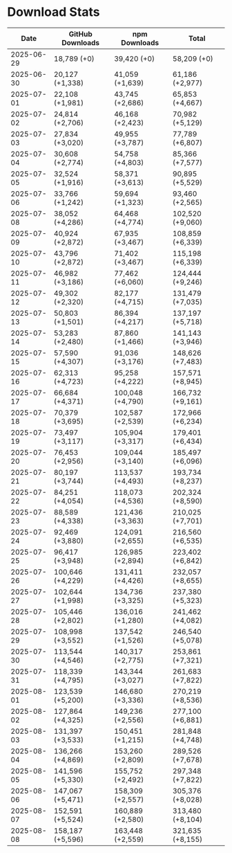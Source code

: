 # Download Stats

| Date       | GitHub Downloads | npm Downloads    | Total            |
| ---------- | ---------------- | ---------------- | ---------------- |
| 2025-06-29 | 18,789 (+0)      | 39,420 (+0)      | 58,209 (+0)      |
| 2025-06-30 | 20,127 (+1,338)  | 41,059 (+1,639)  | 61,186 (+2,977)  |
| 2025-07-01 | 22,108 (+1,981)  | 43,745 (+2,686)  | 65,853 (+4,667)  |
| 2025-07-02 | 24,814 (+2,706)  | 46,168 (+2,423)  | 70,982 (+5,129)  |
| 2025-07-03 | 27,834 (+3,020)  | 49,955 (+3,787)  | 77,789 (+6,807)  |
| 2025-07-04 | 30,608 (+2,774)  | 54,758 (+4,803)  | 85,366 (+7,577)  |
| 2025-07-05 | 32,524 (+1,916)  | 58,371 (+3,613)  | 90,895 (+5,529)  |
| 2025-07-06 | 33,766 (+1,242)  | 59,694 (+1,323)  | 93,460 (+2,565)  |
| 2025-07-08 | 38,052 (+4,286)  | 64,468 (+4,774)  | 102,520 (+9,060) |
| 2025-07-09 | 40,924 (+2,872)  | 67,935 (+3,467)  | 108,859 (+6,339) |
| 2025-07-10 | 43,796 (+2,872)  | 71,402 (+3,467)  | 115,198 (+6,339) |
| 2025-07-11 | 46,982 (+3,186)  | 77,462 (+6,060)  | 124,444 (+9,246) |
| 2025-07-12 | 49,302 (+2,320)  | 82,177 (+4,715)  | 131,479 (+7,035) |
| 2025-07-13 | 50,803 (+1,501)  | 86,394 (+4,217)  | 137,197 (+5,718) |
| 2025-07-14 | 53,283 (+2,480)  | 87,860 (+1,466)  | 141,143 (+3,946) |
| 2025-07-15 | 57,590 (+4,307)  | 91,036 (+3,176)  | 148,626 (+7,483) |
| 2025-07-16 | 62,313 (+4,723)  | 95,258 (+4,222)  | 157,571 (+8,945) |
| 2025-07-17 | 66,684 (+4,371)  | 100,048 (+4,790) | 166,732 (+9,161) |
| 2025-07-18 | 70,379 (+3,695)  | 102,587 (+2,539) | 172,966 (+6,234) |
| 2025-07-19 | 73,497 (+3,117)  | 105,904 (+3,317) | 179,401 (+6,434) |
| 2025-07-20 | 76,453 (+2,956)  | 109,044 (+3,140) | 185,497 (+6,096) |
| 2025-07-21 | 80,197 (+3,744)  | 113,537 (+4,493) | 193,734 (+8,237) |
| 2025-07-22 | 84,251 (+4,054)  | 118,073 (+4,536) | 202,324 (+8,590) |
| 2025-07-23 | 88,589 (+4,338)  | 121,436 (+3,363) | 210,025 (+7,701) |
| 2025-07-24 | 92,469 (+3,880)  | 124,091 (+2,655) | 216,560 (+6,535) |
| 2025-07-25 | 96,417 (+3,948)  | 126,985 (+2,894) | 223,402 (+6,842) |
| 2025-07-26 | 100,646 (+4,229) | 131,411 (+4,426) | 232,057 (+8,655) |
| 2025-07-27 | 102,644 (+1,998) | 134,736 (+3,325) | 237,380 (+5,323) |
| 2025-07-28 | 105,446 (+2,802) | 136,016 (+1,280) | 241,462 (+4,082) |
| 2025-07-29 | 108,998 (+3,552) | 137,542 (+1,526) | 246,540 (+5,078) |
| 2025-07-30 | 113,544 (+4,546) | 140,317 (+2,775) | 253,861 (+7,321) |
| 2025-07-31 | 118,339 (+4,795) | 143,344 (+3,027) | 261,683 (+7,822) |
| 2025-08-01 | 123,539 (+5,200) | 146,680 (+3,336) | 270,219 (+8,536) |
| 2025-08-02 | 127,864 (+4,325) | 149,236 (+2,556) | 277,100 (+6,881) |
| 2025-08-03 | 131,397 (+3,533) | 150,451 (+1,215) | 281,848 (+4,748) |
| 2025-08-04 | 136,266 (+4,869) | 153,260 (+2,809) | 289,526 (+7,678) |
| 2025-08-05 | 141,596 (+5,330) | 155,752 (+2,492) | 297,348 (+7,822) |
| 2025-08-06 | 147,067 (+5,471) | 158,309 (+2,557) | 305,376 (+8,028) |
| 2025-08-07 | 152,591 (+5,524) | 160,889 (+2,580) | 313,480 (+8,104) |
| 2025-08-08 | 158,187 (+5,596) | 163,448 (+2,559) | 321,635 (+8,155) |
